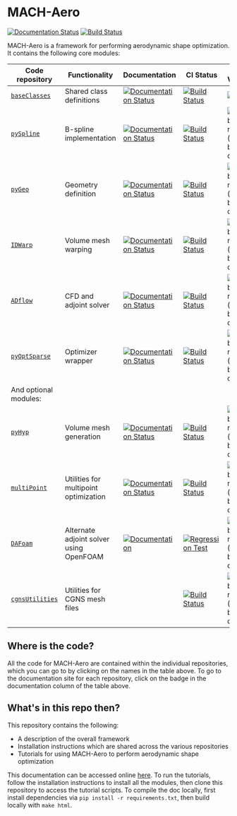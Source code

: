 # MACH-Aero
[![Documentation Status](https://readthedocs.com/projects/mdolab-mach-aero/badge/?version=latest)](https://mdolab-mach-aero.readthedocs-hosted.com/en/latest/?badge=latest)
[![Build Status](https://dev.azure.com/mdolab/Public/_apis/build/status/mdolab.MACH-Aero?repoName=mdolab%2FMACH-Aero&branchName=master)](https://dev.azure.com/mdolab/Public/_build/latest?definitionId=35&repoName=mdolab%2FMACH-Aero&branchName=master)

MACH-Aero is a framework for performing aerodynamic shape optimization.
It contains the following core modules:

| Code repository | Functionality | Documentation | CI Status | Latest Version |
| --------------- | ------------- | ------------- | --------- | -------------- |
| [`baseClasses`](https://github.com/mdolab/baseclasses) | Shared class definitions | [![Documentation Status](https://readthedocs.com/projects/mdolab-baseclasses/badge/?version=latest)](https://mdolab-baseclasses.readthedocs-hosted.com/?badge=latest) | [![Build Status](https://dev.azure.com/mdolab/Public/_apis/build/status/mdolab.baseclasses?repoName=mdolab%2Fbaseclasses&branchName=master)](https://dev.azure.com/mdolab/Public/_build/latest?definitionId=31&repoName=mdolab%2Fbaseclasses&branchName=master) | ![PyPI](https://img.shields.io/pypi/v/mdolab-baseclasses) |
| [`pySpline`](https://github.com/mdolab/pyspline) | B-spline implementation | [![Documentation Status](https://readthedocs.com/projects/mdolab-pyspline/badge/?version=latest)](https://mdolab-pyspline.readthedocs-hosted.com/en/latest/?badge=latest) | [![Build Status](https://dev.azure.com/mdolab/Public/_apis/build/status/mdolab.pyspline?branchName=master)](https://dev.azure.com/mdolab/Public/_build/latest?definitionId=20&branchName=master) | ![GitHub release (latest by date)](https://img.shields.io/github/v/release/mdolab/pyspline) |
| [`pyGeo`](https://github.com/mdolab/pygeo) | Geometry definition | [![Documentation Status](https://readthedocs.com/projects/mdolab-pygeo/badge/?version=latest)](https://mdolab-pygeo.readthedocs-hosted.com/en/latest/?badge=latest) | [![Build Status](https://dev.azure.com/mdolab/Public/_apis/build/status/mdolab.pygeo?branchName=master)](https://dev.azure.com/mdolab/Public/_build/latest?definitionId=17&branchName=master) | ![GitHub release (latest by date)](https://img.shields.io/github/v/release/mdolab/pygeo) |
| [`IDWarp`](https://github.com/mdolab/idwarp) | Volume mesh warping | [![Documentation Status](https://readthedocs.com/projects/mdolab-idwarp/badge/?version=latest)](https://mdolab-idwarp.readthedocs-hosted.com/en/latest/?badge=latest) | [![Build Status](https://dev.azure.com/mdolab/Public/_apis/build/status/mdolab.idwarp?repoName=mdolab%2Fidwarp&branchName=master)](https://dev.azure.com/mdolab/Public/_build/latest?definitionId=10&repoName=mdolab%2Fidwarp&branchName=master) | ![GitHub release (latest by date)](https://img.shields.io/github/v/release/mdolab/idwarp) |
| [`ADflow`](https://github.com/mdolab/adflow) | CFD and adjoint solver | [![Documentation Status](https://readthedocs.com/projects/mdolab-adflow/badge/?version=latest)](https://mdolab-adflow.readthedocs-hosted.com/?badge=latest) | [![Build Status](https://dev.azure.com/mdolab/Public/_apis/build/status/mdolab.adflow?repoName=mdolab%2Fadflow&branchName=master)](https://dev.azure.com/mdolab/Public/_build/latest?definitionId=4&repoName=mdolab%2Fadflow&branchName=master) | ![GitHub release (latest by date)](https://img.shields.io/github/v/release/mdolab/adflow) |
| [`pyOptSparse`](https://github.com/mdolab/pyoptsparse) | Optimizer wrapper | [![Documentation Status](https://readthedocs.com/projects/mdolab-pyoptsparse/badge/?version=latest)](https://mdolab-pyoptsparse.readthedocs-hosted.com/en/latest/?badge=latest) | [![Build Status](https://dev.azure.com/mdolab/Public/_apis/build/status/mdolab.pyoptsparse?branchName=master)](https://dev.azure.com/mdolab/Public/_build/latest?definitionId=29&branchName=master) | ![GitHub release (latest by date)](https://img.shields.io/github/v/release/mdolab/pyoptsparse) |
| And optional modules: |  |  |  |
| [`pyHyp`](https://github.com/mdolab/pyhyp) | Volume mesh generation | [![Documentation Status](https://readthedocs.com/projects/mdolab-pyhyp/badge/?version=latest)](https://mdolab-pyhyp.readthedocs-hosted.com/en/latest) | [![Build Status](https://dev.azure.com/mdolab/Public/_apis/build/status/mdolab.pyhyp?branchName=master)](https://dev.azure.com/mdolab/Public/_build/latest?definitionId=13&branchName=master) | ![GitHub release (latest by date)](https://img.shields.io/github/v/release/mdolab/pyhyp) |
| [`multiPoint`](https://github.com/mdolab/multipoint) | Utilities for multipoint optimization | [![Documentation Status](https://readthedocs.com/projects/mdolab-multipoint/badge/?version=latest)](https://mdolab-multipoint.readthedocs-hosted.com/en/latest/?badge=latest) | [![Build Status](https://dev.azure.com/mdolab/Public/_apis/build/status/mdolab.multipoint?branchName=master)](https://dev.azure.com/mdolab/Public/_build/latest?definitionId=24&branchName=master) | ![GitHub release (latest by date)](https://img.shields.io/github/v/release/mdolab/multipoint) |
| [`DAFoam`](https://github.com/mdolab/dafoam) | Alternate adjoint solver using OpenFOAM | [![Documentation](https://img.shields.io/badge/docs-passing-brightgreen)](https://dafoam.github.io/) | [![Regression Test](https://github.com/mdolab/dafoam/actions/workflows/reg_tests.yml/badge.svg)](https://github.com/mdolab/dafoam/actions/workflows/reg_tests.yml) | ![GitHub release (latest by date)](https://img.shields.io/github/v/release/mdolab/dafoam) |
| [`cgnsUtilities`](https://github.com/mdolab/cgnsutilities) | Utilities for CGNS mesh files |  | [![Build Status](https://dev.azure.com/mdolab/Public/_apis/build/status/mdolab.cgnsutilities?repoName=mdolab%2Fcgnsutilities&branchName=master)](https://dev.azure.com/mdolab/Public/_build/latest?definitionId=16&repoName=mdolab%2Fcgnsutilities&branchName=master) | ![GitHub release (latest by date)](https://img.shields.io/github/v/release/mdolab/cgnsutilities) |

## Where is the code?
All the code for MACH-Aero are contained within the individual repositories, which you can go to by clicking on the names in the table above.
To go to the documentation site for each repository, click on the badge in the documentation column of the table above.

## What's in this repo then?
This repository contains the following:
- A description of the overall framework
- Installation instructions which are shared across the various repositories
- Tutorials for using MACH-Aero to perform aerodynamic shape optimization

This documentation can be accessed online [here](https://mdolab-mach-aero.readthedocs-hosted.com/).
To run the tutorials, follow the installation instructions to install all the modules, then clone this repository to access the tutorial scripts.
To compile the doc locally, first install dependencies via ``pip install -r requirements.txt``, then build locally with ``make html``.
